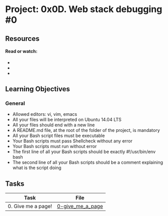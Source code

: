 # Project: 0x0D. Web stack debugging #0

## Resources

#### Read or watch:

* [](https://intranet.alxswe.com/concepts/33)
* [](https://intranet.alxswe.com/concepts/65)
* [](https://intranet.alxswe.com/concepts/68)
## Learning Objectives

### General

* Allowed editors: vi, vim, emacs
* All your files will be interpreted on Ubuntu 14.04 LTS
* All your files should end with a new line
* A README.md file, at the root of the folder of the project, is mandatory
* All your Bash script files must be executable
* Your Bash scripts must pass Shellcheck without any error
* Your Bash scripts must run without error
* The first line of all your Bash scripts should be exactly #!/usr/bin/env bash
* The second line of all your Bash scripts should be a comment explaining what is the script doing
## Tasks

| Task | File |
| ---- | ---- |
| 0. Give me a page! | [0-give_me_a_page](./0-give_me_a_page) |
